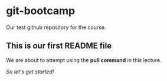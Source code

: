 # git-bootcamp
Our test github repository for the course.
## This is our first README file
We are about to attempt using the **pull command** in this lecture.

*So let's get started!*
